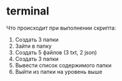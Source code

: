 # terminal
Что происходит при выполнении скрипта:
1) Создать 3 папки
2) Зайти в папку
3) Создать 5 файлов (3 txt, 2 json)
4) Создать 3 папки
5) Вывести список содержимого папки
6) Выйти из папки на уровень выше

